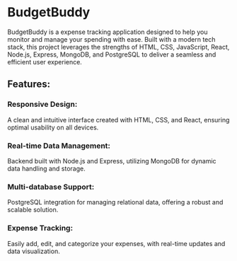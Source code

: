 # BudgetBuddy
BudgetBuddy is a expense tracking application designed to help you monitor and manage your spending with ease. Built with a modern tech stack, this project leverages the strengths of HTML, CSS, JavaScript, React, Node.js, Express, MongoDB, and PostgreSQL to deliver a seamless and efficient user experience.

## Features:

### Responsive Design: 
A clean and intuitive interface created with HTML, CSS, and React, ensuring optimal usability on all devices.
### Real-time Data Management: 
Backend built with Node.js and Express, utilizing MongoDB for dynamic data handling and storage.
### Multi-database Support: 
PostgreSQL integration for managing relational data, offering a robust and scalable solution.
### Expense Tracking: 
Easily add, edit, and categorize your expenses, with real-time updates and data visualization.
